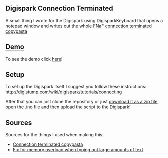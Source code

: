 ## Digispark Connection Terminated
A small thing I wrote for the Digispark using DigisparkKeyboard that opens a notepad window and writes out the whole [FNaF connection terminated copypasta](https://www.reddit.com/r/copypasta/comments/kcd9qp/connection_terminated/)

## [Demo](https://www.youtube.com/watch?v=9GXNB9vJ1J8)
To see the demo click [here](https://www.youtube.com/watch?v=9GXNB9vJ1J8)!

## Setup
To set up the Digispark itself I suggest you follow these instructions:
http://digistump.com/wiki/digispark/tutorials/connecting

After that you can just clone the repository or just [download it as a zip file](https://github.com/Madasish/digispark-connection-terminated.git), open the .ino file and then upload the script to the Digispark! 

## Sources
Sources for the things I used when making this:
 
 - [Connection terminated copypasta](https://www.reddit.com/r/copypasta/comments/kcd9qp/connection_terminated/)
 - [Fix for memory overload when typing out large amounts of text](http://digistump.com/board/index.php?topic=2554.0)

